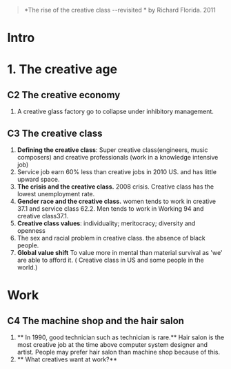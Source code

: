 > *The rise of the creative class --revisited *  by Richard Florida. 2011

# Intro

# 1. The creative age
## C2 The creative economy
1.  A creative glass factory go to collapse under inhibitory management.
## C3 The creative class
1. **Defining the creative class**: Super creative class(engineers, music composers) and creative professionals (work in a knowledge intensive job)
2. Service job earn 60% less than creative jobs in 2010 US. and has little upward space.
3. **The crisis and the creative class.** 2008  crisis. Creative class has the lowest unemployment rate.
4. **Gender race and the creative class.** women tends to work in creative 37.1 and service class 62.2. Men tends to work in Working 94 and creative class37.1.
5. **Creative class values**: individuality; meritocracy; diversity and openness
6. The sex and racial problem in creative class. the absence of black people.
7. **Global value shift** To value more in mental than material survival as 'we' are able to afford it. ( Creative class in US and some people in the world.)

# Work
## C4 The machine shop and the hair salon
1.  ** In 1990, good technician such as technician is rare.** Hair salon is the most creative job at the time above computer system designer and artist. People may prefer hair salon than machine shop because of this. 
2. ** What creatives want at work?** 
<!--stackedit_data:
eyJoaXN0b3J5IjpbMTAxMTQyNDIxMCwtMjExOTY5MjkyMywxMT
MyMDQyMTgxLDY5NjczMzcxNywtMTExMzM2ODcyNiw4OTczNDg0
OTAsLTE2Njg2NTAxNjAsOTY4MzkyNjkxLDEzODEzODUwODIsLT
ExMjAzNDEsMTMwOTA4OTIzOCwxNDY0NTE4MjEsMzc4MTkzMDM2
LC0yMDcxOTY4MjExXX0=
-->